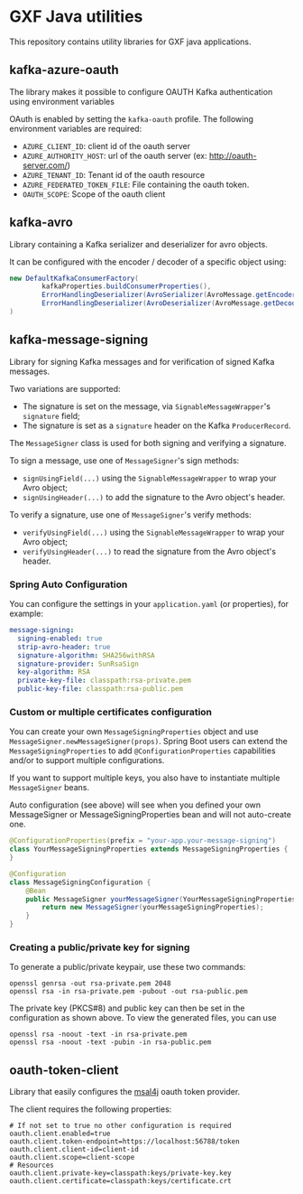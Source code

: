 # GXF Java utilities

This repository contains utility libraries for GXF java applications.

## kafka-azure-oauth

The library makes it possible to configure OAUTH Kafka authentication using environment variables

OAuth is enabled by setting the `kafka-oauth` profile.
The following environment variables are required:

- `AZURE_CLIENT_ID`: client id of the oauth server
- `AZURE_AUTHORITY_HOST`: url of the oauth server (ex: http://oauth-server.com/)
- `AZURE_TENANT_ID`: Tenant id of the oauth resource
- `AZURE_FEDERATED_TOKEN_FILE`: File containing the oauth token.
- `OAUTH_SCOPE`: Scope of the oauth client

## kafka-avro

Library containing a Kafka serializer and deserializer for avro objects.

It can be configured with the encoder / decoder of a specific object using:

```java
new DefaultKafkaConsumerFactory(
        kafkaProperties.buildConsumerProperties(),
        ErrorHandlingDeserializer(AvroSerializer(AvroMessage.getEncoder())),
        ErrorHandlingDeserializer(AvroDeserializer(AvroMessage.getDecoder()))
)
```

## kafka-message-signing

Library for signing Kafka messages and for verification of signed Kafka messages.

Two variations are supported:

- The signature is set on the message, via `SignableMessageWrapper`'s `signature` field;
- The signature is set as a `signature` header on the Kafka `ProducerRecord`.

The `MessageSigner` class is used for both signing and verifying a signature.

To sign a message, use one of `MessageSigner`'s sign methods: 
- `signUsingField(...)` using the `SignableMessageWrapper` to wrap your Avro object;
- `signUsingHeader(...)` to add the signature to the Avro object's header.

To verify a signature, use one of `MessageSigner`'s verify methods:
- `verifyUsingField(...)` using the `SignableMessageWrapper` to wrap your Avro object;
- `verifyUsingHeader(...)` to read the signature from the Avro object's header.

### Spring Auto Configuration

You can configure the settings in your `application.yaml` (or properties), for example:

```yaml
message-signing:
  signing-enabled: true
  strip-avro-header: true
  signature-algorithm: SHA256withRSA
  signature-provider: SunRsaSign
  key-algorithm: RSA
  private-key-file: classpath:rsa-private.pem
  public-key-file: classpath:rsa-public.pem
```

### Custom or multiple certificates configuration

You can create your own `MessageSigningProperties` object and use `MessageSigner.newMessageSigner(props)`.
Spring Boot users can extend the `MessageSigningProperties` to add `@ConfigurationProperties` capabilities and/or to
support multiple configurations.

If you want to support multiple keys, you also have to instantiate multiple `MessageSigner` beans. 

Auto configuration (see above) will see when you defined your own MessageSigner or MessageSigningProperties bean and will not auto-create one.

```java
@ConfigurationProperties(prefix = "your-app.your-message-signing")
class YourMessageSigningProperties extends MessageSigningProperties {
}

@Configuration
class MessageSigningConfiguration {
    @Bean
    public MessageSigner yourMessageSigner(YourMessageSigningProperties yourMessageSigningProperties) {
        return new MessageSigner(yourMessageSigningProperties);
    }
}
```
### Creating a public/private key for signing

To generate a public/private keypair, use these two commands:

```shell
openssl genrsa -out rsa-private.pem 2048
openssl rsa -in rsa-private.pem -pubout -out rsa-public.pem
```

The private key (PKCS#8) and public key can then be set in the configuration as shown above.
To view the generated files, you can use

```shell
openssl rsa -noout -text -in rsa-private.pem
openssl rsa -noout -text -pubin -in rsa-public.pem
```

## oauth-token-client

Library that easily configures the [msal4j](https://github.com/AzureAD/microsoft-authentication-library-for-java) oauth
token provider.

The client requires the following properties:

```properties
# If not set to true no other configuration is required
oauth.client.enabled=true
oauth.client.token-endpoint=https://localhost:56788/token
oauth.client.client-id=client-id
oauth.client.scope=client-scope
# Resources
oauth.client.private-key=classpath:keys/private-key.key
oauth.client.certificate=classpath:keys/certificate.crt
```
